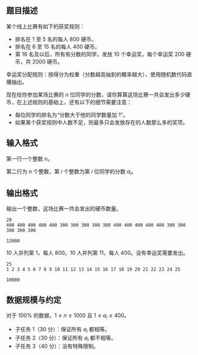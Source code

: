 ## 题目描述

某个线上比赛有如下的获奖规则：

- 排名在 $1$ 至 $5$ 名的每人 $800$ 硬币。
- 排名在 $6$ 至 $15$ 名的每人 $400$ 硬币。
- 第 $16$ 名及以后，所有有分数的同学，发放 $10$ 个幸运奖，每个幸运奖 $200$ 硬币，共 $2000$ 硬币。

幸运奖分配规则：按得分为权重（分数越高抽到的概率越大），使用随机数代码直播抽出。

现在给你参加某场比赛的 $n$ 位同学的分数，请你算算这场比赛一共会发出多少硬币，在上述规则的基础上，还有以下的细节需要注意：

- 每位同学的排名为“分数大于他的同学数量加 $1$”。
- 如果某个获奖规则中人数不足，则最多只会发放存在的人数那么多的奖项。

## 输入格式

第一行一个整数 $n$。

第二行为 $n$ 个整数，第 $i$ 个整数为第 $i$ 位同学的分数 $a_i$。

## 输出格式

输出一个整数，这场比赛一共会发出的硬币数量。

```input1
20
400 400 400 400 400 300 300 300 300 300 400 400 400 400 400 300 300 300 300 300
```

```output1
12000
```

$10$ 人并列第 $1$，每人 $800$。$10$ 人并列第 $11$，每人 $400$。没有幸运奖需要发出。


```input2
25
1 2 3 4 5 6 7 8 9 10 11 12 13 14 15 16 17 18 19 20 21 22 23 24 25
```

```output2
10000
```

## 数据规模与约定

对于 $100\%$ 的数据，$1 \le n \le 1000$ 且 $1\le a_i\le 400$。

- 子任务 1（30 分）：保证所有 $a_i$ 都相等。
- 子任务 2（30 分）：保证所有 $a_i$ 都不相等。
- 子任务 3（40 分）：没有特殊限制。